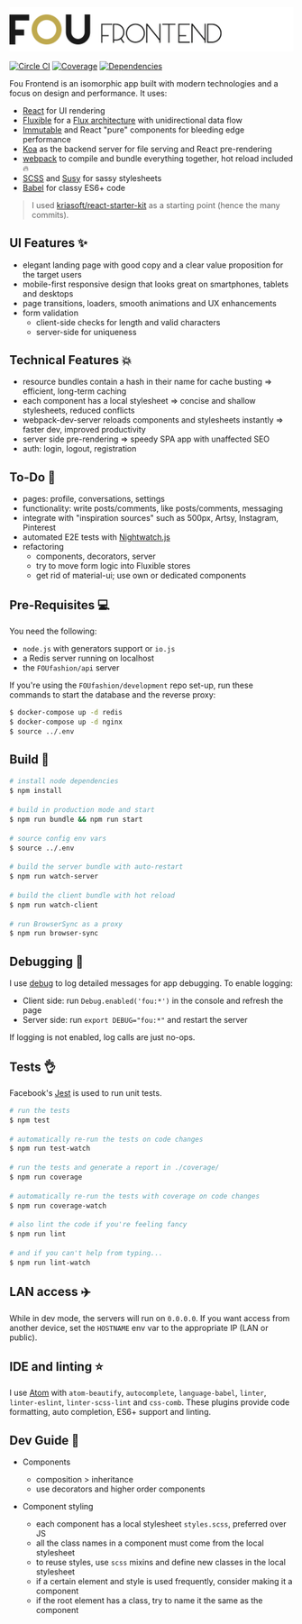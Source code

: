 ![Fou Frontend](header.png)

[![Circle CI](https://img.shields.io/circleci/project/FOUfashion/frontend/master.svg)](https://circleci.com/gh/FOUfashion/frontend)
[![Coverage](https://img.shields.io/coveralls/FOUfashion/frontend/master.svg)](https://coveralls.io/github/FOUfashion/frontend?branch=master)
[![Dependencies](https://img.shields.io/david/FOUfashion/frontend.svg)](https://david-dm.org/FOUfashion/frontend)

Fou Frontend is an isomorphic app built with modern technologies and a focus on design and performance. It uses:

- [React](https://facebook.github.io/react/) for UI rendering
- [Fluxible](http://fluxible.io/) for a [Flux architecture](https://facebook.github.io/flux/docs/overview.html) with unidirectional data flow
- [Immutable](https://facebook.github.io/immutable-js/) and React "pure" components for bleeding edge performance
- [Koa](http://koajs.com/) as the backend server for file serving and React pre-rendering
- [webpack](http://webpack.github.io/) to compile and bundle everything together, hot reload included :fire:
- [SCSS](http://sass-lang.com/) and [Susy](http://susy.oddbird.net/) for sassy stylesheets
- [Babel](https://babeljs.io/) for classy ES6+ code

> I used [kriasoft/react-starter-kit](https://github.com/kriasoft/react-starter-kit) as a starting point (hence the many commits).

## UI Features :sparkles:

- elegant landing page with good copy and a clear value proposition for the target users
- mobile-first responsive design that looks great on smartphones, tablets and desktops
- page transitions, loaders, smooth animations and UX enhancements
- form validation
  - client-side checks for length and valid characters
  - server-side for uniqueness

## Technical Features :boom:

- resource bundles contain a hash in their name for cache busting => efficient, long-term caching
- each component has a local stylesheet => concise and shallow stylesheets, reduced conflicts
- webpack-dev-server reloads components and stylesheets instantly => faster dev, improved productivity
- server side pre-rendering => speedy SPA app with unaffected SEO
- auth: login, logout, registration

## To-Do :dizzy:

- pages: profile, conversations, settings
- functionality: write posts/comments, like posts/comments, messaging
- integrate with "inspiration sources" such as 500px, Artsy, Instagram, Pinterest
- automated E2E tests with [Nightwatch.js](http://nightwatchjs.org/)
- refactoring
  - components, decorators, server
  - try to move form logic into Fluxible stores
  - get rid of material-ui; use own or dedicated components

## Pre-Requisites :computer:

You need the following:

- `node.js` with generators support or `io.js`
- a Redis server running on localhost
- the `FOUfashion/api` server

If you're using the `FOUfashion/development` repo set-up, run these commands to start the database and the reverse proxy:

```bash
$ docker-compose up -d redis
$ docker-compose up -d nginx
$ source ../.env
```

## Build :pray:

```bash
# install node dependencies
$ npm install

# build in production mode and start
$ npm run bundle && npm run start

# source config env vars
$ source ../.env

# build the server bundle with auto-restart
$ npm run watch-server

# build the client bundle with hot reload
$ npm run watch-client

# run BrowserSync as a proxy
$ npm run browser-sync
```

## Debugging :bug:

I use [debug](https://github.com/visionmedia/debug) to log detailed messages for app debugging. To enable logging:

- Client side: run `Debug.enabled('fou:*')` in the console and refresh the page
- Server side: run `export DEBUG="fou:*"` and restart the server

If logging is not enabled, log calls are just no-ops.

## Tests :ok_hand:

Facebook's [Jest](https://facebook.github.io/jest/) is used to run unit tests.

```bash
# run the tests
$ npm test

# automatically re-run the tests on code changes
$ npm run test-watch

# run the tests and generate a report in ./coverage/
$ npm run coverage

# automatically re-run the tests with coverage on code changes
$ npm run coverage-watch

# also lint the code if you're feeling fancy
$ npm run lint

# and if you can't help from typing...
$ npm run lint-watch
```

## LAN access :airplane:

While in dev mode, the servers will run on `0.0.0.0`. If you want access from another device, set the `HOSTNAME` env var to the appropriate IP (LAN or public).

## IDE and linting :star:

I use [Atom](https://atom.io/) with `atom-beautify`, `autocomplete`, `language-babel`, `linter`, `linter-eslint`, `linter-scss-lint` and `css-comb`. These plugins provide code formatting, auto completion, ES6+ support and linting.

## Dev Guide :notebook_with_decorative_cover:

- Components
  - composition > inheritance
  - use decorators and higher order components

- Component styling
  - each component has a local stylesheet `styles.scss`, preferred over JS
  - all the class names in a component must come from the local stylesheet
  - to reuse styles, use `scss` mixins and define new classes in the local stylesheet
  - if a certain element and style is used frequently, consider making it a component
  - if the root element has a class, try to name it the same as the component
